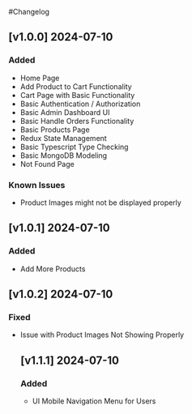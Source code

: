 #Changelog

## [v1.0.0] 2024-07-10
### Added
- Home Page
- Add Product to Cart Functionality
- Cart Page with Basic Functionality
- Basic Authentication / Authorization
- Basic Admin Dashboard UI
- Basic Handle Orders Functionality
- Basic Products Page
- Redux State Management
- Basic Typescript Type Checking
- Basic MongoDB Modeling
- Not Found Page

### Known Issues
- Product Images might not be displayed properly

## [v1.0.1] 2024-07-10

### Added
- Add More Products

## [v1.0.2] 2024-07-10

### Fixed
- Issue with Product Images Not Showing Properly


  ## [v1.1.1] 2024-07-10

  ### Added
  - UI Mobile Navigation Menu for Users



